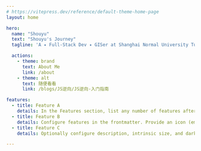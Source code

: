 ```yaml
---
# https://vitepress.dev/reference/default-theme-home-page
layout: home

hero:
  name: "Shouyu"
  text: "Shouyu's Journey"
  tagline: 'A ✦ Full-Stack Dev ✦ GISer at Shanghai Normal University Turning caffeine into code since 2023.'

  actions:
    - theme: brand
      text: About Me
      link: /about
    - theme: alt
      text: 随便看看
      link: /blogs/JS逆向/JS逆向-入门指南

features:
  - title: Feature A
    details: In the Features section, list any number of features after the Hero section.
  - title: Feature B
    details: Configure features in the frontmatter. Provide an icon (emoji or image) for each feature. 
  - title: Feature C
    details: Optionally configure description, intrinsic size, and dark/light theme appearances.

---
```


